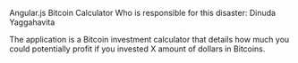 Angular.js Bitcoin Calculator
Who is responsible for this disaster: Dinuda Yaggahavita

The application is a Bitcoin investment calculator that details how much you could potentially profit if you invested X amount of dollars in Bitcoins.
